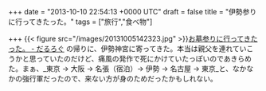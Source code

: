 
+++
date = "2013-10-10 22:54:13 +0000 UTC"
draft = false
title = "伊勢参りに行ってきたった。"
tags = ["旅行","食べ物"]

+++
{{< figure src="/images/20131005142323.jpg"  >}}<a href="https://blog.daruyanagi.jp/entry/2013/10/06/082710">お墓参りに行ってきたった。 - だるろぐ</a> の帰りに、伊勢神宮に寄ってきた。本当は親父を連れていこうかと思っていたのだけど、痛風の発作で死にかけていたっぽいのであきらめた。まぁ、_東京 → 大阪 → 名張（宿泊）→ 伊勢 → 名古屋 → 東京_と、なかなかの強行軍だったので、来ない方が身のためだったかもしれない。


